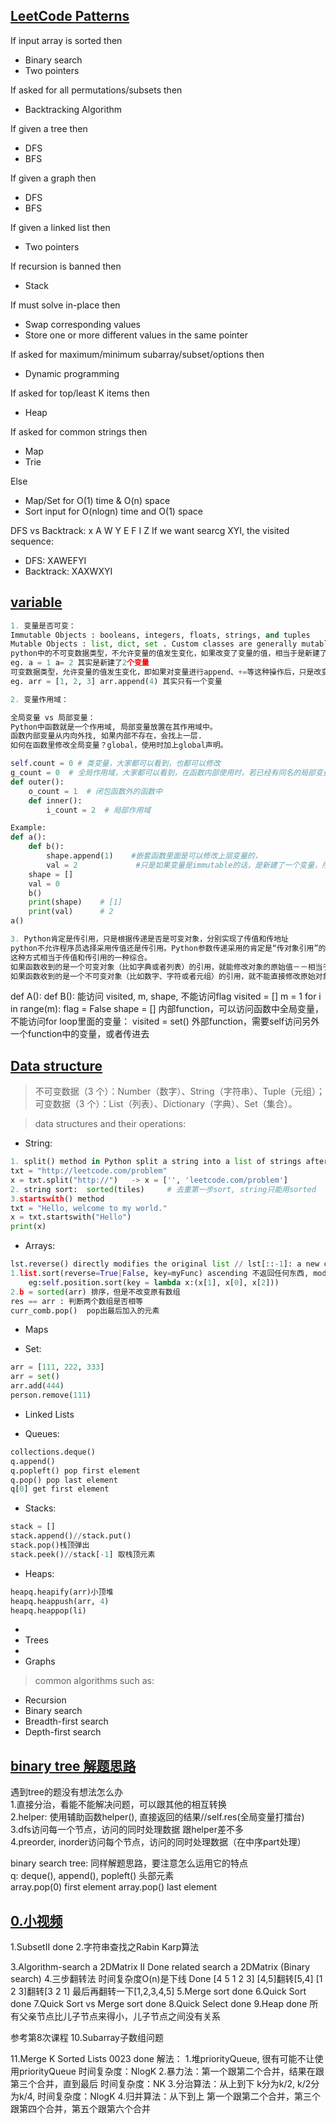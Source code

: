 ## [LeetCode Patterns](/Data-Structure.py) 

If input array is sorted then    
* Binary search    
* Two pointers     

If asked for all permutations/subsets then  
* Backtracking Algorithm  

If given a tree then  
* DFS  
* BFS  

If given a graph then  
* DFS 
* BFS  

If given a linked list then  
* Two pointers  

If recursion is banned then 
* Stack 

If must solve in-place then 
* Swap corresponding values  
* Store one or more different values in the same pointer  

If asked for maximum/minimum subarray/subset/options then  
* Dynamic programming  

If asked for top/least K items then  
* Heap  

If asked for common strings then  
* Map 
* Trie 

Else 
* Map/Set for O(1) time & O(n) space
* Sort input for O(nlogn) time and O(1) space

DFS vs Backtrack:
    x
A   W   Y
   E F I Z
If we want searcg XYI, the visited sequence:   
* DFS: XAWEFYI
* Backtrack: XAXWXYI

## [variable](/Data-Structure.py) 

```python
1. 变量是否可变：
Immutable Objects : booleans, integers, floats, strings, and tuples
Mutable Objects : list, dict, set . Custom classes are generally mutable.
python中的不可变数据类型，不允许变量的值发生变化，如果改变了变量的值，相当于是新建了一个对象，而对于相同的值的对象，在内存中则只有一个对象，内部会有一个引用计数来记录有多少个变量引用这个对象；
eg. a = 1 a= 2 其实是新建了2个变量
可变数据类型，允许变量的值发生变化，即如果对变量进行append、+=等这种操作后，只是改变了变量的值，而不会新建一个对象，变量引用的对象的地址也不会变化，不过对于相同的值的不同对象，在内存中则会存在不同的对象，即每个对象都有自己的地址，相当于内存中对于同值的对象保存了多份，这里不存在引用计数，是实实在在的对象。”
eg. arr = [1, 2, 3] arr.append(4) 其实只有一个变量

2. 变量作用域：

全局变量 vs 局部变量：
Python中函数就是一个作用域, 局部变量放置在其作用域中。
函数内部变量从内向外找, 如果内部不存在，会找上一层.
如何在函数里修改全局变量？global，使用时加上global声明。

self.count = 0 # 类变量，大家都可以看到，也都可以修改
g_count = 0  # 全局作用域，大家都可以看到，在函数内部使用时，若已经有同名的局部变量，优先用同名的局部变量
def outer():
    o_count = 1  # 闭包函数外的函数中
    def inner():
        i_count = 2  # 局部作用域

Example:
def a():
    def b():
        shape.append(1)    #嵌套函数里面是可以修改上层变量的，
        val = 2             #只是如果变量是immutable的话，是新建了一个变量，所以在外面会还是原来的值
    shape = []      
    val = 0
    b()
    print(shape)    # [1]
    print(val)      # 2
a()

3. Python肯定是传引用，只是根据传递是否是可变对象，分别实现了传值和传地址
python不允许程序员选择采用传值还是传引用。Python参数传递采用的肯定是“传对象引用”的方式。
这种方式相当于传值和传引用的一种综合。
如果函数收到的是一个可变对象（比如字典或者列表）的引用，就能修改对象的原始值－－相当于通过“传引用”来传递对象。
如果函数收到的是一个不可变对象（比如数字、字符或者元组）的引用，就不能直接修改原始对象－－相当于通过“传值'来传递对象。

```

def A():
    def B():
        能访问 visited, m, shape, 不能访问flag
    visited = []
    m = 1
    for i in range(m):
        flag = False
        shape = []
内部function，可以访问函数中全局变量，不能访问for loop里面的变量： visited = set()
外部function，需要self访问另外一个function中的变量，或者传进去

## [Data structure](/Data-Structure.py) 

> 不可变数据（3 个）：Number（数字）、String（字符串）、Tuple（元组）；
> 可变数据（3 个）：List（列表）、Dictionary（字典）、Set（集合）。

> data structures and their operations:

* String:
```python
1. split() method in Python split a string into a list of strings after breaking the given string by the specified separator.
txt = "http://leetcode.com/problem"
x = txt.split("http://")   -> x = ['', 'leetcode.com/problem']
2. string sort:  sorted(tiles)     # 去重第一步sort, string只能用sorted
3.startswith() method
txt = "Hello, welcome to my world."
x = txt.startswith("Hello")
print(x)
```

* Arrays:
```python
lst.reverse() directly modifies the original list // lst[::-1]: a new copy list. 
1.list.sort(reverse=True|False, key=myFunc) ascending 不返回任何东西, modifies the order of elements in the list.
    eg:self.position.sort(key = lambda x:(x[1], x[0], x[2]))
2.b = sorted(arr) 排序，但是不改变原有数组
res == arr : 判断两个数组是否相等
curr_comb.pop()  pop出最后加入的元素
```

* Maps  
 
* Set: 
```python
arr = [111, 222, 333]
arr = set()
arr.add(444)
person.remove(111)
```
 
* Linked Lists 

* Queues:  
```python
collections.deque()  
q.append() 
q.popleft() pop first element 
q.pop() pop last element 
q[0] get first element 
```
 
* Stacks:  
```python
stack = [] 
stack.append()//stack.put() 
stack.pop()栈顶弹出 
stack.peek()//stack[-1] 取栈顶元素
```

* Heaps:   
```python
heapq.heapify(arr)小顶堆  
heapq.heappush(arr, 4)  
heapq.heappop(li)
```

* 
* Trees  <br>
* 
* Graphs  <br>
    
> common algorithms such as: 
* Recursion
* Binary search
* Breadth-first search
* Depth-first search 

## [binary tree 解题思路](/Data-Structure.py) 

遇到tree的题没有想法怎么办   <br>
1.直接分治，看能不能解决问题，可以跟其他的相互转换   <br>
2.helper: 使用辅助函数helper(), 直接返回的结果//self.res(全局变量打擂台)   <br>
3.dfs访问每一个节点，访问的同时处理数据  跟helper差不多     <br>
4.preorder, inorder访问每个节点，访问的同时处理数据（在中序part处理）     <br>

binary search tree: 同样解题思路，要注意怎么运用它的特点      <br>
q: deque(), append(), popleft() 头部元素        <br> 
array.pop(0) first element array.pop() last element      <br>

## [0.小视频]()
1.SubsetII  done
2.字符串查找之Rabin Karp算法

3.Algorithm-search a 2DMatrix II    Done
related search a 2DMatrix (Binary search) 
4.三步翻转法  时间复杂度O(n)是下线    Done
[4 5 1 2 3]
[4,5]翻转[5,4]
[1 2 3]翻转[3 2 1]
最后再翻转一下[1,2,3,4,5]
5.Merge sort   done
6.Quick Sort  done
7.Quick Sort vs Merge sort   done
8.Quick Select   done
9.Heap done  所有父亲节点比儿子节点来得小，儿子节点之间没有关系

参考第8次课程
10.Subarray子数组问题

11.Merge K Sorted Lists   0023 done
解法：
1.堆priorityQueue, 很有可能不让使用priorityQueue   时间复杂度：NlogK
2.暴力法：第一个跟第二个合并，结果在跟第三个合并，直到最后   时间复杂度：NK 
3.分治算法：从上到下 k分为k/2, k/2分为k/4, 时间复杂度：NlogK
4.归并算法：从下到上 第一个跟第二个合并，第三个跟第四个合并，第五个跟第六个合并
